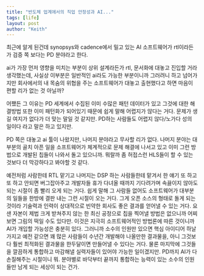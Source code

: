 ```yaml
---
title: "반도체 업계에서의 직업 안정성과 AI..."
tags: [life]
layout: post
author: "Keith"
---
```


최근에 알게 된건데 synopsys와 cadence에서 밀고 있는 AI 소프트웨어가 rtl이라든가 검증 쪽 보다는 PD 분야라고 한다.

ai가 가장 먼저 영향을 미치는 부분이 상위 설계라든가 rtl, 문서화에 대놓고 진입할 거라 생각했는데, 사실상 이부분은 일반적인 ai라도 가능한 부분이니까
그러려니 하고 넘어가지만 회사에서의 내 목숨의 위협을 주는 소프트웨어가 대놓고 출현했다고 하면 마음이 편할 리가 없는 것 아닐까?

어쨌든 그 이유는 PD 세계에서 수집된 이미 수많은 패턴 데이터가 있고 그것에 대한 해결방법 또한 이미 패턴화가 되어있기 때문에 쉽게 말해 어렵지가 않다는 거다.
문제가 생길 여지가 없다가 더 맞는 말일 것 같지만. PD하는 사람들도 어렵지 않다/노가다 성의 일이다 라고 말은 하고 있지만. 

PD 쪽은 대놓고 ai 툴이 나왔지만, 나머지 분야라고 무사할 리가 없다. 나머지 분야는 대부분의 골치 아픈 일을 소프트웨어가 체계적으로 문제 해결에 나서고 있고
이미 그런 방법으로 개발된 칩들이 나와서 돌고 있으니까. 뭐랄까 좀 허접스런 HLS들이 할 수 있는 것보다 더 막강하다고 봐야할 것 같다. 

예전처럼 사람한테 RTL 맡기고 나머지는 DSP 하는 사람들한테 맡겨서 한 얘기 또 하고 또 하고 안되면 버그잡아주고 개발자들 휴가 다녀올 때까지 기다려가며 속끓이지 않아도 되는 시절이 좀 빨리 오게 되는 거다.
쉽게 말해 그 사람들 없어도 소프트웨어가 대부분의 일들을 한방에 결판 내는 그런 시절이 오는 거다. 그게 오픈 소스의 형태로 돌게 되는 것이라 기술력과 인력이 상대적으로 빈약한 회사도 좋은 결과를 얻어낼 수 있는 거다. 요샌 자본이 제법 크게 받쳐주지 않는 한 최신 공정으로 칩을 찍어낼 방법은 없으니까 어찌보면 그림의 떡일 수도 있다만.
이것은 지극히 소프트웨어적인 방법론에 따른 것이니까 AI가 개입할 가능성은 충분히 있다. 그러니까 소수의 인원만 있으면 핵심 아이디어 하날 가지고 예전 같으면 꽤 많은 사람들이 수년간 개발해야 나올만한 결과물을, 아니 그것보다 훨씬 최적화된 결과물을 한두달이면 만들어낼 수 있다는 거다. 물론 마지막에 그것들을 깔끔하게 통합하고 마감해낼 실력자들이 있어야 가능한 일이겠지만. PD까지 AI가 다 손질해주는 시절이니 뭐. 분야별로 바닥부터 끝까지 통합하는 능력이 있는 소수의 인원들만 남게 되는 세상이 되는 건가.

